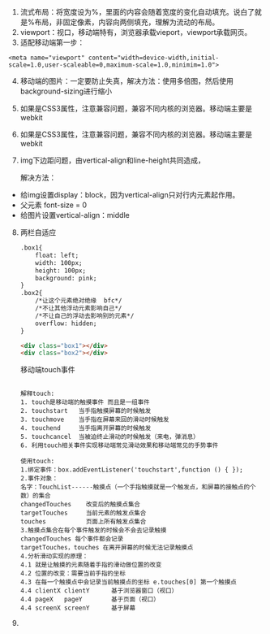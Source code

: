 1. 流式布局：将宽度设为%，里面的内容会随着宽度的变化自动填充。说白了就是%布局，非固定像素，内容向两侧填充，理解为流动的布局。
2. viewport：视口，移动端特有，浏览器承载vieport，viewport承载网页。
3. 适配移动端第一步：

```
<meta name="viewport" content="width=device-width,initial-scale=1.0,user-scaleable=0,maximum-scale=1.0,minimim=1.0">
```

4. 移动端的图片：一定要防止失真，解决方法：使用多倍图，然后使用background-sizing进行缩小

5. 如果是CSS3属性，注意兼容问题，兼容不同内核的浏览器。移动端主要是webkit 

6. 如果是CSS3属性，注意兼容问题，兼容不同内核的浏览器。移动端主要是webkit

7. img下边距问题，由vertical-align和line-height共同造成， 

   解决方法：

- 给img设置display：block，因为vertical-align只对行内元素起作用。
- 父元素 font-size = 0
- 给图片设置vertical-align：middle

8. 两栏自适应

   ```html
   .box1{
       float: left;
       width: 100px;
       height: 100px;
       background: pink;
   }
   .box2{
       /*让这个元素绝对绝缘  bfc*/
       /*不让其他浮动元素影响自己*/
       /*不让自己的浮动去影响别的元素*/
       overflow: hidden;
   }
   
   <div class="box1"></div>	
   <div class="box2"></div>
   ```

   

   移动端touch事件

   ```
   
   解释touch:
   1. touch是移动端的触摸事件 而且是一组事件
   2. touchstart   当手指触摸屏幕的时候触发
   3. touchmove    当手指在屏幕来回的滑动时候触发
   4. touchend     当手指离开屏幕的时候触发
   5. touchcancel  当被迫终止滑动的时候触发（来电，弹消息）
   6. 利用touch相关事件实现移动端常见滑动效果和移动端常见的手势事件
   
   使用touch:
   1.绑定事件：box.addEventListener('touchstart',function () { });
   2.事件对象：
   名字：TouchList------触摸点（一个手指触摸就是一个触发点，和屏幕的接触点的个数）的集合
   changedTouches    改变后的触摸点集合
   targetTouches     当前元素的触发点集合
   touches           页面上所有触发点集合
   3.触摸点集合在每个事件触发的时候会不会去记录触摸
   changedTouches 每个事件都会记录
   targetTouches，touches 在离开屏幕的时候无法记录触摸点
   4.分析滑动实现的原理：
   4.1 就是让触摸的元素随着手指的滑动做位置的改变
   4.2 位置的改变：需要当前手指的坐标
   4.3 在每一个触摸点中会记录当前触摸点的坐标 e.touches[0] 第一个触摸点
   4.4 clientX clientY      基于浏览器窗口（视口）
   4.4 pageX   pageY        基于页面（视口）
   4.4 screenX screenY      基于屏幕
   
   ```

9. 